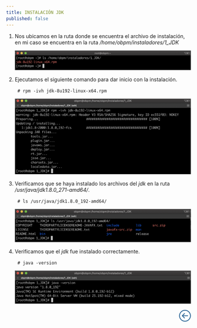 ```yaml
---
title: INSTALACIÓN JDK
published: false
---
```


1. Nos ubicamos en la ruta donde se encuentra el archivo de instalación, en mi caso se encuentra en la ruta */home/obpm/instaladores/1_JDK* 

    ![jdk_1](../assets/obpm/centos/jdk/jdk_1.png)

2. Ejecutamos el siguiente comando para dar inicio con la instalación.

        # rpm -ivh jdk-8u192-linux-x64.rpm

    ![jdk_2](../assets/obpm/centos/jdk/jdk_2.png)

3. Verificamos que se haya instalado los archivos del *jdk* en la ruta */usr/java/jdk1.8.0_271-amd64/*.

        # ls /usr/java/jdk1.8.0_192-amd64/

    ![jdk_3](../assets/obpm/centos/jdk/jdk_3.png)

4. Verificamos que el *jdk* fue instalado correctamente.

        # java -version

    ![jdk_4](../assets/obpm/centos/jdk/jdk_4.png)

<div align="right">
    <a href="obpm-centos-install">
        <img src="../assets/icons/boton-back.png" title="Instalación OBPM Centos"  />
    </a>
</div>
